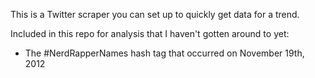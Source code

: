 This is a Twitter scraper you can set up to quickly get data for a trend.

Included in this repo for analysis that I haven't gotten around to yet:
- The #NerdRapperNames hash tag that occurred on November 19th, 2012
